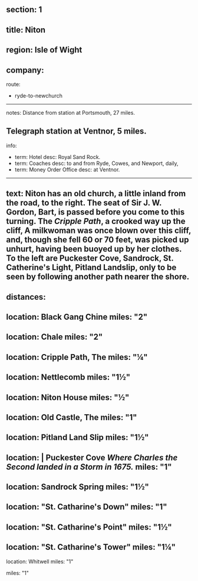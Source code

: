 section: 1
----
title: Niton
----
region: Isle of Wight
----
company:
----
route:
- ryde-to-newchurch
----
notes: Distance from station at Portsmouth, 27 miles.

Telegraph station at Ventnor, 5 miles.
----
info:
- term: Hotel
  desc: Royal Sand Rock.
- term: Coaches
  desc: to and from Ryde, Cowes, and Newport, daily,
- term: Money Order Office
  desc: at Ventnor.
----
text: Niton has an old church, a little inland from the road, to the right. The seat of Sir J. W. Gordon, Bart, is passed before you come to this turning. The *Cripple Path*, a crooked way up the cliff, A milkwoman was once blown over this cliff, and, though she fell 60 or 70 feet, was picked up unhurt, having been buoyed up by her clothes. To the left are Puckester Cove, Sandrock, St. Catherine's Light, Pitland Landslip, only to be seen by following another path nearer the shore.
----
distances:
- 
  location: Black Gang Chine
  miles: "2"
- 
  location: Chale
  miles: "2"
- 
  location: Cripple Path, The
  miles: "¼"
- 
  location: Nettlecomb
  miles: "1½"
- 
  location: Niton House
  miles: "½"
- 
  location: Old Castle, The
  miles: "1"
- 
  location: Pitland Land Slip
  miles: "1½"
- 
  location: |
    Puckester Cove
    *Where Charles the Second landed in a Storm in 1675.*
  miles: "1"
- 
  location: Sandrock Spring
  miles: "1½"
- 
  location: "St. Catharine's Down"
  miles: "1"
- 
  location: "St. Catharine's Point"
  miles: "1½"
- 
  location: "St. Catharine's Tower"
  miles: "1¼"
- 
  location: Whitwell
  miles: "1"
<!-- - 
  location: Woolverton -->
  miles: "1"
